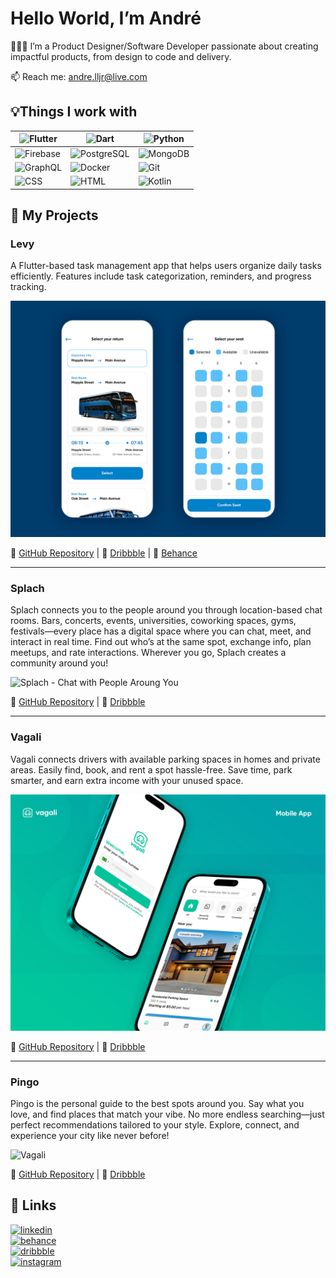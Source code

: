 # Hello World, I’m André

🧑🏽‍💻 I’m a Product Designer/Software Developer passionate about creating impactful products, from design to code and delivery.

📫 Reach me: andre.lljr@live.com


## 💡Things I work with

| ![Flutter](https://img.shields.io/badge/-FLUTTER-02569B?logo=flutter&logoColor=white&style=for-the-badge) | ![Dart](https://img.shields.io/badge/-DART-0175C2?logo=dart&logoColor=white&style=for-the-badge) | ![Python](https://img.shields.io/badge/-PYTHON-FFD43B?logo=python&logoColor=blue&style=for-the-badge) |
|---|---|---|
| ![Firebase](https://img.shields.io/badge/-FIREBASE-FFCA28?logo=firebase&logoColor=black&style=for-the-badge) | ![PostgreSQL](https://img.shields.io/badge/-POSTGRESQL-336791?logo=postgresql&logoColor=white&style=for-the-badge) | ![MongoDB](https://img.shields.io/badge/-MONGODB-47A248?logo=mongodb&logoColor=white&style=for-the-badge) |
| ![GraphQL](https://img.shields.io/badge/-GRAPHQL-E10098?logo=graphql&logoColor=white&style=for-the-badge) | ![Docker](https://img.shields.io/badge/-DOCKER-2496ED?logo=docker&logoColor=white&style=for-the-badge) | ![Git](https://img.shields.io/badge/-GIT-F05032?logo=git&logoColor=white&style=for-the-badge) |
| ![CSS](https://img.shields.io/badge/-CSS-1572B6?logo=css3&logoColor=white&style=for-the-badge) | ![HTML](https://img.shields.io/badge/-HTML5-E34F26?logo=html5&logoColor=white&style=for-the-badge) | ![Kotlin](https://img.shields.io/badge/-KOTLIN-0095D5?logo=kotlin&logoColor=white&style=for-the-badge) | 

## 📲 My Projects

### Levy 
A Flutter-based task management app that helps users organize daily tasks efficiently. Features include task categorization, reminders, and progress tracking.  

![Levy – Smart & Comfortable Shuttle Booking Experience](https://raw.githubusercontent.com/andreleitejr/levy/refs/heads/qa/assets/presentation_1.jpg)  

🔗 [GitHub Repository](https://github.com/andreleitejr/levy) | 🎨 [Dribbble](https://dribbble.com/shots/25778502-Levy-Mobile-App) | 🎨 [Behance](https://www.behance.net/gallery/220131145/Levy-Smart-Comfortable-Shuttle-Booking-Experience)  

---

### Splach
Splach connects you to the people around you through location-based chat rooms. Bars, concerts, events, universities, coworking spaces, gyms, festivals—every place has a digital space where you can chat, meet, and interact in real time. Find out who’s at the same spot, exchange info, plan meetups, and rate interactions. Wherever you go, Splach creates a community around you!

![Splach - Chat with People Aroung You](https://raw.githubusercontent.com/andreleitejr/splach/refs/heads/dev/images/presentation/presentation_1.jpg)  

🔗 [GitHub Repository](https://github.com/andreleitejr/splach) | 🎨 [Dribbble](https://dribbble.com/shots/25778483-Splach)

---

### Vagali
Vagali connects drivers with available parking spaces in homes and private areas. Easily find, book, and rent a spot hassle-free. Save time, park smarter, and earn extra income with your unused space.

![Vagali](https://raw.githubusercontent.com/andreleitejr/vagali/refs/heads/fonts/assets/presentation_1.jpg)  

🔗 [GitHub Repository](https://github.com/andreleitejr/vagali) | 🎨 [Dribbble](https://dribbble.com/shots/25778445-Vagali-Mobile-App)

---

### Pingo
Pingo is the personal guide to the best spots around you. Say what you love, and find places that match your vibe. No more endless searching—just perfect recommendations tailored to your style. Explore, connect, and experience your city like never before!

![Vagali](https://raw.githubusercontent.com/andreleitejr/pingo/refs/heads/dev/assets/presentation_1.jpg)  

🔗 [GitHub Repository](https://github.com/andreleitejr/pingo) | 🎨 [Dribbble](https://dribbble.com/shots/25778456-Pingo)

## 🔗 Links  

[![linkedin](https://img.shields.io/badge/LinkedIn-0A66C2?style=for-the-badge&logo=linkedin&logoColor=white)](https://www.linkedin.com/in/andreleitejr/)  
[![behance](https://img.shields.io/badge/Behance-1769FF?style=for-the-badge&logo=behance&logoColor=white)](https://www.behance.net/andrluizleitejr)  
[![dribbble](https://img.shields.io/badge/Dribbble-EA4C89?style=for-the-badge&logo=dribbble&logoColor=white)](https://dribbble.com/andreleitejr)  
[![instagram](https://img.shields.io/badge/Instagram-E4405F?style=for-the-badge&logo=instagram&logoColor=white)](https://www.instagram.com/andrejvnior)  

